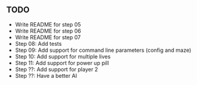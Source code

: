 ## TODO

- Write README for step 05
- Write README for step 06
- Write README for step 07
- Step 08: Add tests
- Step 09: Add support for command line parameters (config and maze)
- Step 10: Add support for multiple lives
- Step 11: Add support for power up pill
- Step ??: Add support for player 2
- Step ??: Have a better AI
